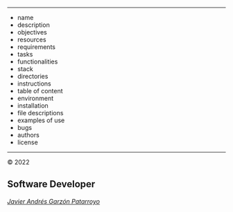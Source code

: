 # 
- - -
- name
- description
- objectives
- resources
- requirements
- tasks
- functionalities
- stack
- directories
- instructions
- table of content
- environment
- installation
- file descriptions
- examples of use
- bugs
- authors
- license
- - -
:copyright: 2022
## Software Developer
###### <a href="https://javierandresgp.com" target="_blank">Javier Andrés Garzón Patarroyo</a>
